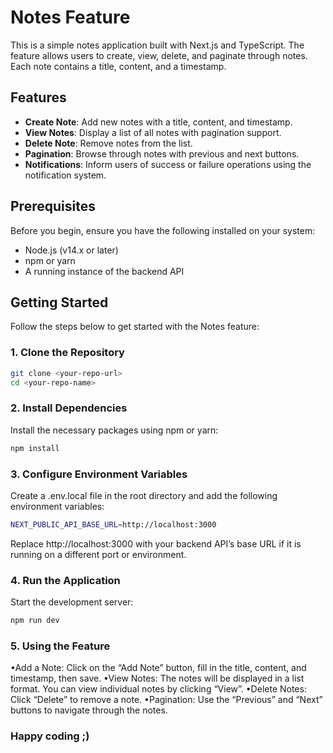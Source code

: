 # Notes Feature

This is a simple notes application built with Next.js and TypeScript. The feature allows users to create, view, delete, and paginate through notes. Each note contains a title, content, and a timestamp.

## Features

- **Create Note**: Add new notes with a title, content, and timestamp.
- **View Notes**: Display a list of all notes with pagination support.
- **Delete Note**: Remove notes from the list.
- **Pagination**: Browse through notes with previous and next buttons.
- **Notifications**: Inform users of success or failure operations using the notification system.

## Prerequisites

Before you begin, ensure you have the following installed on your system:

- Node.js (v14.x or later)
- npm or yarn
- A running instance of the backend API

## Getting Started

Follow the steps below to get started with the Notes feature:

### 1. Clone the Repository

```bash
git clone <your-repo-url>
cd <your-repo-name>
```

### 2. Install Dependencies

Install the necessary packages using npm or yarn:

```bash
npm install
```

### 3. Configure Environment Variables

Create a .env.local file in the root directory and add the following environment variables:

```bash
NEXT_PUBLIC_API_BASE_URL=http://localhost:3000
```

Replace http://localhost:3000 with your backend API’s base URL if it is running on a different port or environment.

### 4. Run the Application

Start the development server:

```bash
npm run dev
```

### 5. Using the Feature

•Add a Note: Click on the “Add Note” button, fill in the title, content, and timestamp, then save.
•View Notes: The notes will be displayed in a list format. You can view individual notes by clicking “View”.
•Delete Notes: Click “Delete” to remove a note.
•Pagination: Use the “Previous” and “Next” buttons to navigate through the notes.

### Happy coding ;)
